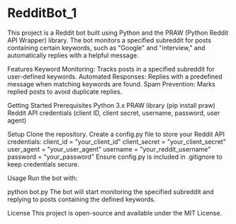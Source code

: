 # RedditBot_1

This project is a Reddit bot built using Python and the PRAW (Python Reddit API Wrapper) library. The bot monitors a specified subreddit for posts containing certain keywords, such as "Google" and "interview," and automatically replies with a helpful message.

Features
Keyword Monitoring: Tracks posts in a specified subreddit for user-defined keywords.
Automated Responses: Replies with a predefined message when matching keywords are found.
Spam Prevention: Marks replied posts to avoid duplicate replies.

Getting Started
Prerequisites
Python 3.x
PRAW library (pip install praw)
Reddit API credentials (client ID, client secret, username, password, user agent)

Setup
Clone the repository.
Create a config.py file to store your Reddit API credentials:
client_id = "your_client_id"
client_secret = "your_client_secret"
user_agent = "your_user_agent"
username = "your_reddit_username"
password = "your_password"
Ensure config.py is included in .gitignore to keep credentials secure.

Usage
Run the bot with:

python bot.py
The bot will start monitoring the specified subreddit and replying to posts containing the defined keywords.

License
This project is open-source and available under the MIT License.